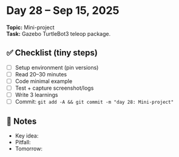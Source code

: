 # Day 28 – Sep 15, 2025
**Topic:** Mini-project  
**Task:** Gazebo TurtleBot3 teleop package.

## ✅ Checklist (tiny steps)
- [ ] Setup environment (pin versions)
- [ ] Read 20–30 minutes
- [ ] Code minimal example
- [ ] Test + capture screenshot/logs
- [ ] Write 3 learnings
- [ ] Commit: `git add -A && git commit -m "day 28: Mini-project"`

## 📓 Notes
- Key idea:
- Pitfall:
- Tomorrow:
